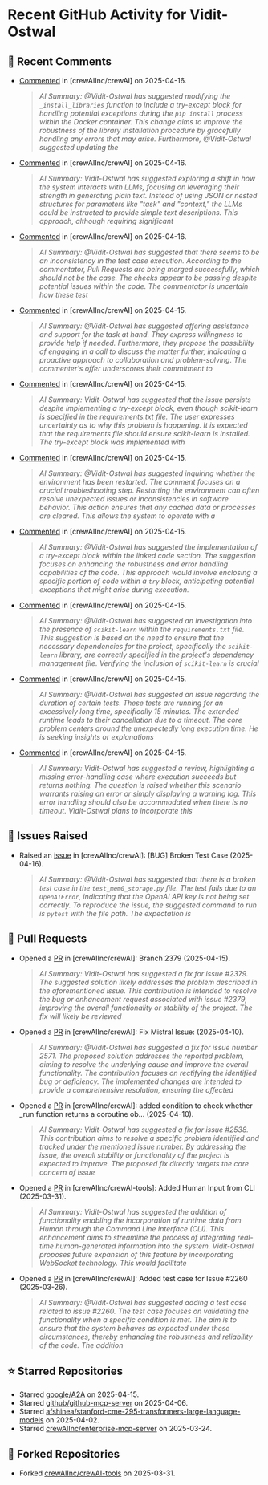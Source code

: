 # Recent GitHub Activity for Vidit-Ostwal

## 💬 Recent Comments
- [Commented](https://github.com/crewAIInc/crewAI/issues/2574#issuecomment-2808376255) in [crewAIInc/crewAI] on 2025-04-16.
  > *AI Summary: @Vidit-Ostwal has suggested modifying the `_install_libraries` function to include a try-except block for handling potential exceptions during the `pip install` process within the Docker container. This change aims to improve the robustness of the library installation procedure by gracefully handling any errors that may arise. Furthermore, @Vidit-Ostwal suggested updating the*
- [Commented](https://github.com/crewAIInc/crewAI/issues/2606#issuecomment-2808348513) in [crewAIInc/crewAI] on 2025-04-16.
  > *AI Summary: Vidit-Ostwal has suggested exploring a shift in how the system interacts with LLMs, focusing on leveraging their strength in generating plain text. Instead of using JSON or nested structures for parameters like "task" and "context," the LLMs could be instructed to provide simple text descriptions. This approach, although requiring significant*
- [Commented](https://github.com/crewAIInc/crewAI/issues/2616#issuecomment-2808341179) in [crewAIInc/crewAI] on 2025-04-16.
  > *AI Summary: @Vidit-Ostwal has suggested that there seems to be an inconsistency in the test case execution. According to the commentator, Pull Requests are being merged successfully, which should not be the case. The checks appear to be passing despite potential issues within the code. The commentator is uncertain how these test*
- [Commented](https://github.com/crewAIInc/crewAI/issues/2606#issuecomment-2807329530) in [crewAIInc/crewAI] on 2025-04-15.
  > *AI Summary: @Vidit-Ostwal has suggested offering assistance and support for the task at hand. They express willingness to provide help if needed. Furthermore, they propose the possibility of engaging in a call to discuss the matter further, indicating a proactive approach to collaboration and problem-solving. The commenter's offer underscores their commitment to*
- [Commented](https://github.com/crewAIInc/crewAI/issues/2574#issuecomment-2807282342) in [crewAIInc/crewAI] on 2025-04-15.
  > *AI Summary: Vidit-Ostwal has suggested that the issue persists despite implementing a try-except block, even though scikit-learn is specified in the requirements.txt file. The user expresses uncertainty as to why this problem is happening. It is expected that the requirements file should ensure scikit-learn is installed. The try-except block was implemented with*
- [Commented](https://github.com/crewAIInc/crewAI/issues/2574#issuecomment-2807236042) in [crewAIInc/crewAI] on 2025-04-15.
  > *AI Summary: @Vidit-Ostwal has suggested inquiring whether the environment has been restarted. The comment focuses on a crucial troubleshooting step. Restarting the environment can often resolve unexpected issues or inconsistencies in software behavior. This action ensures that any cached data or processes are cleared. This allows the system to operate with a*
- [Commented](https://github.com/crewAIInc/crewAI/issues/2574#issuecomment-2807162260) in [crewAIInc/crewAI] on 2025-04-15.
  > *AI Summary: @Vidit-Ostwal has suggested the implementation of a try-except block within the linked code section. The suggestion focuses on enhancing the robustness and error handling capabilities of the code. This approach would involve enclosing a specific portion of code within a `try` block, anticipating potential exceptions that might arise during execution.*
- [Commented](https://github.com/crewAIInc/crewAI/issues/2574#issuecomment-2807153713) in [crewAIInc/crewAI] on 2025-04-15.
  > *AI Summary: @Vidit-Ostwal has suggested an investigation into the presence of `scikit-learn` within the `requirements.txt` file. This suggestion is based on the need to ensure that the necessary dependencies for the project, specifically the `scikit-learn` library, are correctly specified in the project's dependency management file. Verifying the inclusion of `scikit-learn` is crucial*
- [Commented](https://github.com/crewAIInc/crewAI/pull/2610#issuecomment-2807108930) in [crewAIInc/crewAI] on 2025-04-15.
  > *AI Summary: @Vidit-Ostwal has suggested an issue regarding the duration of certain tests. These tests are running for an excessively long time, specifically 15 minutes. The extended runtime leads to their cancellation due to a timeout. The core problem centers around the unexpectedly long execution time. He is seeking insights or explanations*
- [Commented](https://github.com/crewAIInc/crewAI/pull/2610#issuecomment-2807098016) in [crewAIInc/crewAI] on 2025-04-15.
  > *AI Summary: Vidit-Ostwal has suggested a review, highlighting a missing error-handling case where execution succeeds but returns nothing. The question is raised whether this scenario warrants raising an error or simply displaying a warning log. This error handling should also be accommodated when there is no timeout. Vidit-Ostwal plans to incorporate this*

## 🐛 Issues Raised
- Raised an [issue](https://github.com/crewAIInc/crewAI/issues/2616) in [crewAIInc/crewAI]: [BUG] Broken Test Case (2025-04-16).
  > *AI Summary: @Vidit-Ostwal has suggested that there is a broken test case in the `test_mem0_storage.py` file. The test fails due to an `OpenAIError`, indicating that the OpenAI API key is not being set correctly. To reproduce the issue, the suggested command to run is `pytest` with the file path. The expectation is*

## 🚀 Pull Requests
- Opened a [PR](https://github.com/crewAIInc/crewAI/pull/2610) in [crewAIInc/crewAI]: Branch 2379 (2025-04-15).
  > *AI Summary: Vidit-Ostwal has suggested a fix for issue #2379. The suggested solution likely addresses the problem described in the aforementioned issue. This contribution is intended to resolve the bug or enhancement request associated with issue #2379, improving the overall functionality or stability of the project. The fix will likely be reviewed*
- Opened a [PR](https://github.com/crewAIInc/crewAI/pull/2580) in [crewAIInc/crewAI]: Fix Mistral Issue: (2025-04-10).
  > *AI Summary: @Vidit-Ostwal has suggested a fix for issue number 2571. The proposed solution addresses the reported problem, aiming to resolve the underlying cause and improve the overall functionality. The contribution focuses on rectifying the identified bug or deficiency. The implemented changes are intended to provide a comprehensive resolution, ensuring the affected*
- Opened a [PR](https://github.com/crewAIInc/crewAI/pull/2570) in [crewAIInc/crewAI]: added condition to check whether _run function returns a coroutine ob… (2025-04-10).
  > *AI Summary: Vidit-Ostwal has suggested a fix for issue #2538. This contribution aims to resolve a specific problem identified and tracked under the mentioned issue number. By addressing the issue, the overall stability or functionality of the project is expected to improve. The proposed fix directly targets the core concern of issue*
- Opened a [PR](https://github.com/crewAIInc/crewAI-tools/pull/251) in [crewAIInc/crewAI-tools]: Added Human Input from CLI (2025-03-31).
  > *AI Summary: Vidit-Ostwal has suggested the addition of functionality enabling the incorporation of runtime data from Human through the Command Line Interface (CLI). This enhancement aims to streamline the process of integrating real-time human-generated information into the system. Vidit-Ostwal proposes future expansion of this feature by incorporating WebSocket technology. This would facilitate*
- Opened a [PR](https://github.com/crewAIInc/crewAI/pull/2484) in [crewAIInc/crewAI]: Added test case for Issue #2260 (2025-03-26).
  > *AI Summary: @Vidit-Ostwal has suggested adding a test case related to issue #2260. The test case focuses on validating the functionality when a specific condition is met. The aim is to ensure that the system behaves as expected under these circumstances, thereby enhancing the robustness and reliability of the code. The addition*

## ⭐ Starred Repositories
- Starred [google/A2A](https://github.com/google/A2A) on 2025-04-15.
- Starred [github/github-mcp-server](https://github.com/github/github-mcp-server) on 2025-04-06.
- Starred [afshinea/stanford-cme-295-transformers-large-language-models](https://github.com/afshinea/stanford-cme-295-transformers-large-language-models) on 2025-04-02.
- Starred [crewAIInc/enterprise-mcp-server](https://github.com/crewAIInc/enterprise-mcp-server) on 2025-03-24.

## 🍴 Forked Repositories
- Forked [crewAIInc/crewAI-tools](https://github.com/Vidit-Ostwal/crewAI-tools) on 2025-03-31.
